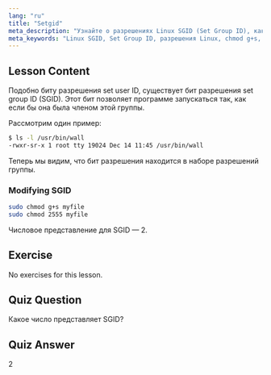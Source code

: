 ```yaml
---
lang: "ru"
title: "Setgid"
meta_description: "Узнайте о разрешениях Linux SGID (Set Group ID), как они работают и как их изменять. Разберитесь в этой важнейшей концепции безопасности Linux."
meta_keywords: "Linux SGID, Set Group ID, разрешения Linux, chmod g+s, безопасность Linux, Linux для начинающих, учебник по Linux"
---
```


## Lesson Content

Подобно биту разрешения set user ID, существует бит разрешения set group ID (SGID). Этот бит позволяет программе запускаться так, как если бы она была членом этой группы.

Рассмотрим один пример:

```bash
$ ls -l /usr/bin/wall
-rwxr-sr-x 1 root tty 19024 Dec 14 11:45 /usr/bin/wall
```

Теперь мы видим, что бит разрешения находится в наборе разрешений группы.

### Modifying SGID

```bash
sudo chmod g+s myfile
sudo chmod 2555 myfile
```

Числовое представление для SGID — 2.

## Exercise

No exercises for this lesson.

## Quiz Question

Какое число представляет SGID?

## Quiz Answer

2
